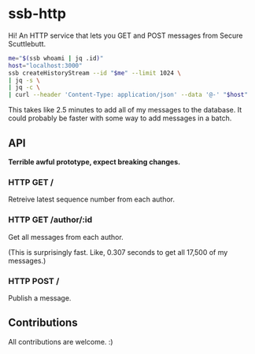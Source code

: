 # ssb-http

Hi! An HTTP service that lets you GET and POST messages from Secure Scuttlebutt.

```sh
me="$(ssb whoami | jq .id)"
host="localhost:3000"
ssb createHistoryStream --id "$me" --limit 1024 \
| jq -s \
| jq -c \
| curl --header 'Content-Type: application/json' --data '@-' "$host"
```

This takes like 2.5 minutes to add all of my messages to the database. It could
probably be faster with some way to add messages in a batch.

## API

**Terrible awful prototype, expect breaking changes.**

### HTTP GET /

Retreive latest sequence number from each author.

### HTTP GET /author/:id

Get all messages from each author.

(This is surprisingly fast. Like, 0.307 seconds to get all 17,500 of my messages.)

### HTTP POST /

Publish a message.

## Contributions

All contributions are welcome. :)
